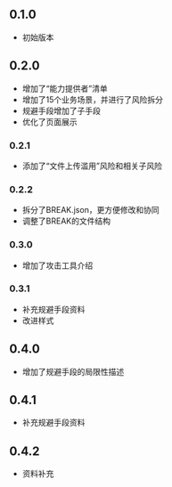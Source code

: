 ## 0.1.0

- 初始版本
  
## 0.2.0 

- 增加了“能力提供者”清单
- 增加了15个业务场景，并进行了风险拆分
- 规避手段增加了子手段
- 优化了页面展示

### 0.2.1

- 添加了“文件上传滥用”风险和相关子风险

### 0.2.2

- 拆分了BREAK.json，更方便修改和协同
- 调整了BREAK的文件结构


### 0.3.0

- 增加了攻击工具介绍

### 0.3.1

- 补充规避手段资料
- 改进样式

## 0.4.0

- 增加了规避手段的局限性描述

## 0.4.1

- 补充规避手段资料

## 0.4.2

- 资料补充